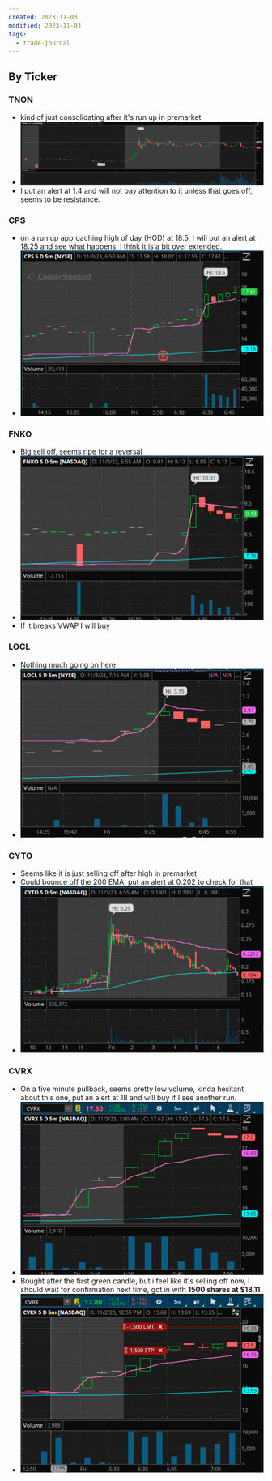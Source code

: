 ```yaml
---
created: 2023-11-03
modified: 2023-11-03
tags:
  - trade-journal
---
```

## By Ticker
### TNON
- kind of just consolidating after it's run up in premarket
- ![Pasted image 20231103065255](../../../../../3RESOURCES/PUBLIC%20ASSETS/Pasted%20image%2020231103065255.png)
- I put an alert at 1.4 and will not pay attention to it unless that goes off, seems to be resistance. 
### CPS
- on a run up approaching high of day (HOD) at 18.5, I will put an alert at 18.25 and see what happens, I think it is a bit over extended. 
- ![Pasted image 20231103065502](../../../../../3RESOURCES/PUBLIC%20ASSETS/Pasted%20image%2020231103065502.png)
### FNKO
- Big sell off, seems ripe for a reversal
- ![Pasted image 20231103065613](../../../../../3RESOURCES/PUBLIC%20ASSETS/Pasted%20image%2020231103065613.png)
- If it breaks VWAP I will buy
### LOCL
- Nothing much going on here
- ![Pasted image 20231103065848](../../../../../3RESOURCES/PUBLIC%20ASSETS/Pasted%20image%2020231103065848.png)
### CYTO
- Seems like it is just selling off after high in premarket
- Could bounce off the 200 EMA, put an alert at 0.202 to check for that
- ![Pasted image 20231103065941](../../../../../3RESOURCES/PUBLIC%20ASSETS/Pasted%20image%2020231103065941.png)
### CVRX
- On a five minute pullback, seems pretty low volume, kinda hesitant about this one, put an alert at 18 and will buy if I see another run. 
- ![Pasted image 20231103070138](../../../../../3RESOURCES/PUBLIC%20ASSETS/Pasted%20image%2020231103070138.png)
- Bought after the first green candle, but i feel like it's selling off now, I should wait for confirmation next time, got in with **1500 shares at $18.11**
- ![Pasted image 20231103070703](../../../../../3RESOURCES/PUBLIC%20ASSETS/Pasted%20image%2020231103070703.png)


